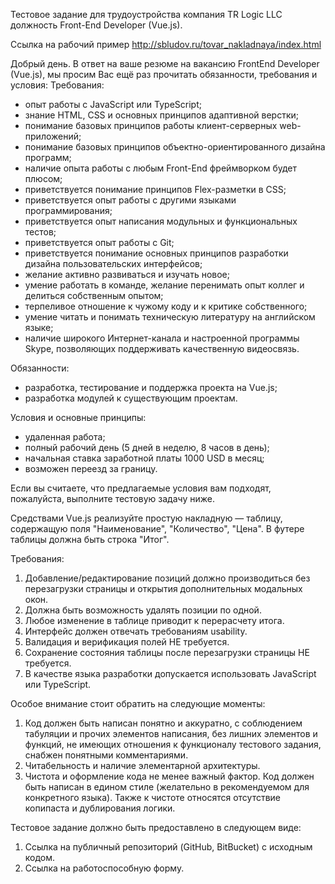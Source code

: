 Тестовое задание для трудоустройства компания TR Logic LLC должность Front-End Developer (Vue.js).


Ссылка на рабочий пример http://sbludov.ru/tovar_nakladnaya/index.html


Добрый день. 
В ответ на ваше резюме на вакансию FrontEnd Developer (Vue.js), мы просим Вас ещё раз прочитать обязанности, требования и условия: 
Требования: 
- опыт работы с JavaScript или TypeScript; 
- знание HTML, CSS и основных принципов адаптивной верстки; 
- понимание базовых принципов работы клиент-серверных web-приложений; 
- понимание базовых принципов объектно-ориентированного дизайна программ; 
- наличие опыта работы с любым Front-End фреймворком будет плюсом; 
- приветствуется понимание принципов Flex-разметки в CSS; 
- приветствуется опыт работы с другими языками программирования; 
- приветствуется опыт написания модульных и функциональных тестов; 
- приветствуется опыт работы с Git; 
- приветствуется понимание основных принципов разработки дизайна пользовательских интерфейсов; 
- желание активно развиваться и изучать новое; 
- умение работать в команде, желание перенимать опыт коллег и делиться собственным опытом; 
- терпеливое отношение к чужому коду и к критике собственного; 
- умение читать и понимать техническую литературу на английском языке; 
- наличие широкого Интернет-канала и настроенной программы Skype, позволяющих поддерживать качественную видеосвязь.

Обязанности: 
- разработка, тестирование и поддержка проекта на Vue.js; 
- разработка модулей к существующим проектам.

Условия и основные принципы: 
- удаленная работа; 
- полный рабочий день (5 дней в неделю, 8 часов в день); 
- начальная ставка заработной платы 1000 USD в месяц; 
- возможен переезд за границу.

Если вы считаете, что предлагаемые условия вам подходят, пожалуйста, выполните тестовую задачу ниже.

Средствами Vue.js реализуйте простую накладную — таблицу, 
содержащую поля "Наименование", "Количество", "Цена". В футере таблицы должна 
быть строка "Итог".

Требования:

1. Добавление/редактирование позиций должно производиться без перезагрузки 
страницы и открытия дополнительных модальных окон. 
2. Должна быть возможность удалять позиции по одной. 
3. Любое изменение в таблице приводит к перерасчету итога. 
4. Интерфейс должен отвечать требованиям usability. 
5. Валидация и верификация полей НЕ требуется. 
6. Сохранение состояния таблицы после перезагрузки страницы НЕ требуется. 
7. В качестве языка разработки допускается использовать JavaScript или TypeScript.

Особое внимание стоит обратить на следующие моменты:

1. Код должен быть написан понятно и аккуратно, с соблюдением табуляции и прочих 
элементов написания, без лишних элементов и функций, не имеющих отношения к 
функционалу тестового задания, снабжен понятными комментариями. 
2. Читабельность и наличие элементарной архитектуры. 
3. Чистота и оформление кода не менее важный фактор. Код должен быть написан в 
едином стиле (желательно в рекомендуемом для конкретного языка). 
Также к чистоте относятся отсутствие копипаста и дублирования логики.

Тестовое задание должно быть предоставлено в следующем виде:

1. Ссылка на публичный репозиторий (GitHub, BitBucket) с исходным кодом. 
2. Ссылка на работоспособную форму.

